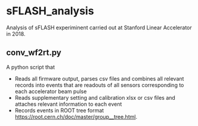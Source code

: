 # sFLASH_analysis
Analysis of sFLASH experiminent carried out at Stanford Linear Accelerator in
2018.

## conv_wf2rt.py
A python script that
* Reads all firmware output, parses csv files and combines all relevant records
  into events that are readouts of all sensors corresponding to each accelerator
  beam pulse
* Reads supplementary setting and calibration xlsx or csv files and attaches
  relevant information to each event
* Records events in ROOT tree format https://root.cern.ch/doc/master/group__tree.html.
